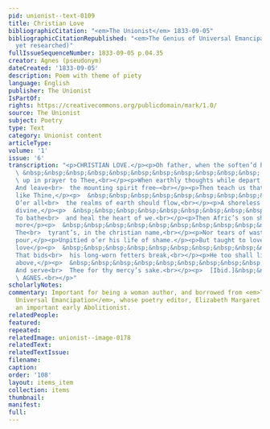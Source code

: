 ```yaml
---
pid: unionist--text-0109
title: Christian Love
bibliographicCitation: "<em>The Unionist</em> 1833-09-05"
bibliographicCitationRepublished: "<em>The Genius of Universal Emancipation</em> (Not
  yet researched)"
fullIssueSequenceNumber: 1833-09-05 p.04.35
creator: Agnes (pseudonym)
dateCreated: '1833-09-05'
description: Poem with theme of piety
language: English
publisher: The Unionist
IsPartOf: 
rights: https://creativecommons.org/publicdomain/mark/1.0/
source: The Unionist
subject: Poetry
type: Text
category: Unionist content
articleType: 
volume: '1'
issue: '6'
transcription: "<p>CHRISTIAN LOVE.</p><p>Oh father, when the soften’d heart</p><p>
  \ &nbsp;&nbsp;&nbsp;&nbsp;&nbsp;&nbsp;&nbsp;&nbsp;&nbsp;&nbsp;&nbsp; Is lifted<br>
  \ up in prayer to Thee,<br></p><p>When earthly thoughts while depart,</p><p>  &nbsp;&nbsp;&nbsp;&nbsp;&nbsp;&nbsp;&nbsp;&nbsp;&nbsp;&nbsp;&nbsp;
  And leave<br>  the mounting spirit free—<br></p><p>Then teach us that our love,
  like Thine,</p><p>  &nbsp;&nbsp;&nbsp;&nbsp;&nbsp;&nbsp;&nbsp;&nbsp;&nbsp;&nbsp;&nbsp;
  O’er all<br>  the realms of earth should flow,<br></p><p>A shoreless stream, a flood
  divine,</p><p>  &nbsp;&nbsp;&nbsp;&nbsp;&nbsp;&nbsp;&nbsp;&nbsp;&nbsp;&nbsp;&nbsp;
  To bathe<br>  and heal the heart of we.<br></p><p>Then Afric’s son shall hear no
  more</p><p>  &nbsp;&nbsp;&nbsp;&nbsp;&nbsp;&nbsp;&nbsp;&nbsp;&nbsp;&nbsp;&nbsp;
  The<br>  tyrant’s, in the christian name,<br></p><p>Nor tears of wasting anguish
  pour,</p><p>Unpitied o’er his life of shame.</p><p>But taught to love Thee, by the
  love</p><p>  &nbsp;&nbsp;&nbsp;&nbsp;&nbsp;&nbsp;&nbsp;&nbsp;&nbsp;&nbsp;&nbsp;
  That bids<br>  his long-worn fetters break,<br></p><p>He too shall lift his soul
  above,</p><p>  &nbsp;&nbsp;&nbsp;&nbsp;&nbsp;&nbsp;&nbsp;&nbsp;&nbsp;&nbsp;&nbsp;
  And serve<br>  Thee for thy mercy’s sake.<br></p><p>  [Ibid.]&nbsp;&nbsp;&nbsp;&nbsp;&nbsp;&nbsp;&nbsp;&nbsp;&nbsp;&nbsp;&nbsp;&nbsp;&nbsp;&nbsp;&nbsp;&nbsp;&nbsp;&nbsp;&nbsp;&nbsp;&nbsp;&nbsp;&nbsp;&nbsp;&nbsp;&nbsp;&nbsp;&nbsp;&nbsp;&nbsp;&nbsp;&nbsp;&nbsp;&nbsp;&nbsp;&nbsp;&nbsp;&nbsp;&nbsp;&nbsp;&nbsp;&nbsp;&nbsp;&nbsp;&nbsp;&nbsp;&nbsp;&nbsp;&nbsp;&nbsp;&nbsp;&nbsp;&nbsp;&nbsp;&nbsp;&nbsp;&nbsp;&nbsp;&nbsp;&nbsp;&nbsp;<br>
  \ AGNES.<br></p>"
scholarlyNotes: 
commentary: Important for being a woman author, and borrowed from <em>The Genius of
  Universal Emancipation</em>, whose poetry editor, Elizabeth Margaret Chandler, was
  an important early Abolitionist.
relatedPeople: 
featured: 
repeated: 
relatedImage: unionist--image-0178
relatedText: 
relatedTextIssue: 
filename: 
caption: 
order: '108'
layout: items_item
collection: items
thumbnail: 
manifest: 
full: 
---
```

